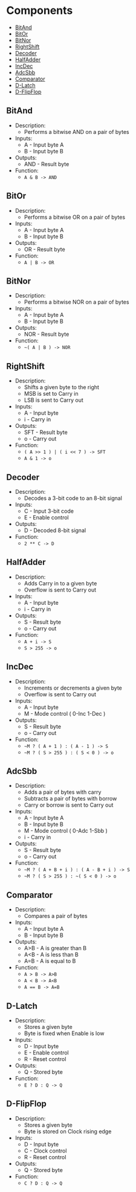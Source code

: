# Components

- [BitAnd](#bitand)
- [BitOr](#bitor)
- [BitNor](#bitnor)
- [RightShift](#rightshift)
- [Decoder](#decoder)
- [HalfAdder](#halfadder)
- [IncDec](incdec)
- [AdcSbb](adcsbb)
- [Comparator](comparator)
- [D-Latch](d-latch)
- [D-FlipFlop](d-flipflop)

## BitAnd

- Description:
  - Performs a bitwise AND on a pair of bytes
- Inputs:
  - A - Input byte A
  - B - Input byte B
- Outputs:
  - AND - Result byte
- Function:
  - `A & B -> AND`

## BitOr

- Description:
  - Performs a bitwise OR on a pair of bytes
- Inputs:
  - A - Input byte A
  - B - Input byte B
- Outputs:
  - OR - Result byte
- Function:
  - `A | B -> OR`

## BitNor

- Description:
  - Performs a bitwise NOR on a pair of bytes
- Inputs:
  - A - Input byte A
  - B - Input byte B
- Outputs:
  - NOR - Result byte
- Function:
  - `~( A | B ) -> NOR`

## RightShift 
- Description:
  - Shifts a given byte to the right
  - MSB is set to Carry in
  - LSB is sent to Carry out
- Inputs:
  - A - Input byte
  - i - Carry in
- Outputs:
  - SFT - Result byte
  - o - Carry out
- Function:
  - `( A >> 1 ) | ( i << 7 ) -> SFT`
  - `A & 1 -> o`

## Decoder
- Description:
  - Decodes a 3-bit code to an 8-bit signal
- Inputs:
  - C - Input 3-bit code
  - E - Enable control
- Outputs:
  - D - Decoded 8-bit signal
- Function:
  - `2 ** C -> D`

## HalfAdder
- Description:
  - Adds Carry in to a given byte
  - Overflow is sent to Carry out
- Inputs:
  - A - Input byte
  - i - Carry in
- Outputs:
  - S - Result byte
  - o - Carry out
- Function:
  - `A + i -> S`
  - `S > 255 -> o`

## IncDec
- Description:
  - Increments or decrements a given byte
  - Overflow is sent to Carry out
- Inputs:
  - A - Input byte
  - M - Mode control ( 0-Inc 1-Dec )
- Outputs:
  - S - Result byte
  - o - Carry out
- Function:
  - `~M ? ( A + 1 ) : ( A - 1 ) -> S`
  - `~M ? ( S > 255 ) : ( S < 0 ) -> o`

## AdcSbb
- Description:
  - Adds a pair of bytes with carry
  - Subtracts a pair of bytes with borrow
  - Carry or borrow is sent to Carry out
- Inputs:
  - A - Input byte A
  - B - Input byte B
  - M - Mode control ( 0-Adc 1-Sbb )
  - i - Carry in
- Outputs:
  - S - Result byte
  - o - Carry out
- Function:
  - `~M ? ( A + B + i ) : ( A - B + i ) -> S`
  - `~M ? ( S > 255 ) : ~( S < 0 ) -> o`

## Comparator
- Description:
  - Compares a pair of bytes
- Inputs:
  - A - Input byte A
  - B - Input byte B
- Outputs:
  - A\>B - A is greater than B
  - A\<B - A is less than B
  - A=B - A is equal to B
- Function:
  - `A > B -> A>B`
  - `A < B -> A<B`
  - `A == B -> A=B`

## D-Latch
- Description:
  - Stores a given byte
  - Byte is fixed when Enable is low
- Inputs:
  - D - Input byte
  - E - Enable control
  - R - Reset control
- Outputs:
  - Q - Stored byte
- Function:
  - `E ? D : Q -> Q`

## D-FlipFlop
- Description:
  - Stores a given byte
  - Byte is stored on Clock rising edge
- Inputs:
  - D - Input byte
  - C - Clock control
  - R - Reset control
- Outputs:
  - Q - Stored byte
- Function:
  - `C ? D : Q -> Q`

